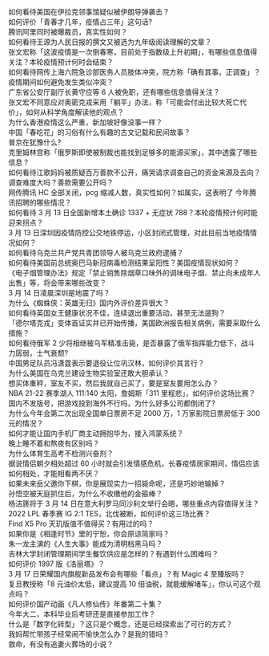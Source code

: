 如何看待美国在伊拉克领事馆疑似被伊朗导弹袭击？  
如何评价「青春才几年，疫情占三年」这句话?  
腾讯阿里同时被曝裁员，真实性如何？  
如何看待王源为人民日报的撰文又被选为九年级阅读理解的文章？  
张文宏称「这波疫情是一次倒春寒，目前处于指数级上升初期」，有哪些信息值得关注？本轮疫情预计何时会结束？  
如何看待网传上海六院急诊部医务人员肢体冲突，院方称「确有其事，正调查」？疫情期间如何避免发生类似冲突？  
广东省公安厅副厅长黄守应等 6 人被免职，还有哪些信息值得关注？  
张文宏不同意应对奥密克戎采用「躺平」办法，称「可能会付出比较大死亡代价」，如何从科学角度解读他的观点？  
为什么香港疫情这么严重，新加坡好像没事一样？  
中国「春吃花」的习俗有什么有趣的古文记载和民间故事？  
普京在犹豫什么?  
克里姆林宫称「俄罗斯即使被制裁也能找到足够多的能源买家」，其中透露了哪些信息？  
如何看待江歌妈妈被质疑百万善款不公开，痛哭请求调查自己的资金来源及去向？调查难度大吗？善款需要公开吗？  
网传腾讯 HC 全部关闭，pcg 缩减人数，真实性如何？如属实，这表明了 今年腾讯招聘的哪些情况？  
如何看待 3 月 13 日全国新增本土确诊 1337 + 无症状 788？本轮疫情预计何时能迎来拐点？  
3 月 13 日深圳因疫情防控公交地铁停运，小区封闭式管理，对此目前当地疫情情况如何？  
如何看待乌克兰共产党共青团领导人被乌克兰政府逮捕？  
如何看待美国前总统奥巴马新冠病毒检测结果呈阳性？美国疫情现状如何？  
《电子烟管理办法》规定「禁止销售除烟草口味外的调味电子烟、禁止向未成年人出售」等，将会带来哪些改变？  
3 月 14 日凌晨深圳是地震了吗？  
为什么《蜘蛛侠：英雄无归》国内外评价差异很大？  
如何看待英国女王健康状况不佳，连续退出重要活动，甚至无法遛狗？  
「德尔塔克戎」变体首证实并已开始传播，美国欧洲报告相关病例，需要采取什么措施？  
如何看待俄军 2 少将相继被乌军精准击毙，是否暴露了俄军指挥能力低下，战斗力孱弱，士气衰颓?  
中国男足队员冯潇霆表示要退役让位巩汉林，如何评价其言行？  
为什么美国在乌克兰建设生物实验室还敢大胆承认？  
想买体重秤，室友不买，然后我就自己买了，要是室友要用怎么办？  
NBA 21-22 赛季湖人 111:140 太阳，詹姆斯「311 里程悲」，如何评价这场比赛？  
国内不发版号，把游戏投到海外不行吗，为什么好多公司都倒闭了?  
为什么今年会第二次出现全国单日票房不足 2000 万，1 万家影院日票房低于 300 元的情况？  
如何才能让国内手机厂商主动拥抱华为，接入鸿蒙系统？  
晚上睡不着和熬夜有区别吗？  
为什么体育生高考不检测兴奋剂？  
据说情侣朝夕相处超过 60 小时就会引发情感危机，长春疫情居家期间，情侣应该如何相处，才能相看两不厌？  
如果未来岳父邀你下棋，你是展现实力一招毙命呢，还是巧妙地输掉？  
孙悟空被天庭抓住后，为什么不收缴他的金箍棒？  
杨洁篪将于 3 月 14 日在意大利罗马同沙利文举行会晤，哪些重点内容值得关注？  
2022 LPL 春季赛 IG 2:1 TES，北伐被断，如何评价这三场比赛？  
Find X5 Pro 天玑版值不值得买？有用过的吗？  
如果你是《相逢时节》里的宁恕，你会原谅简家吗？  
朱一龙主演的《人生大事》能成为清明档黑马吗？  
吉林大学封闭管理期间学生餐饮供应是怎样的？有遇到什么困难吗？  
如何评价 1997 版《洛丽塔》？  
3 月 17 日荣耀国内旗舰新品发布会有哪些「看点」？有 Magic 4  至臻版吗？  
复旦教授称「8 元油价太低，建议提高 10 倍油税，就能缓解堵车」，你认可这个观点吗？  
如何评价国产动画《凡人修仙传》年番第二十集？  
今年大二，本科毕业后考研还是直接参加工作？  
什么是「数字化转型」？这只是个概念，还是已经探索出了可行的方式？  
我妈帮忙带孩子经常闹不愉快怎么办？是我的错吗？  
救命，有没有追妻火葬场的小说？  
